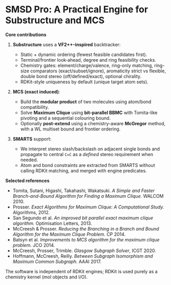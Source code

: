 # SMSD Pro: A Practical Engine for Substructure and MCS

**Core contributions**

1. **Substructure** uses a **VF2++-inspired** backtracker:
   - Static + dynamic ordering (fewest feasible candidates first).
   - Terminal/frontier look‑ahead, degree and ring feasibility checks.
   - Chemistry gates: element/charge/valence, ring-only matching, ring-size comparators (exact/subset/ignore), aromaticity strict vs flexible, double bond stereo (off/defined/exact), optional chirality.
   - RDKit-style uniqueness by default (unique target atom sets).

2. **MCS (exact induced)**:
   - Build the **modular product** of two molecules using atom/bond compatibility.
   - Solve **Maximum Clique** using **bit-parallel BBMC** with Tomita-like pivoting and a sequential colouring bound.
   - Optionally **post-extend** using a chemistry-aware **McGregor** method, with a WL multiset bound and frontier ordering.

3. **SMARTS** support:
   - We interpret stereo slash/backslash on adjacent single bonds and propagate to central `C=C` as a *defined* stereo requirement when needed.
   - Atom and bond constraints are extracted from SMARTS without calling RDKit matching, and merged with engine predicates.

**Selected references**

- Tomita, Sutani, Higashi, Takahashi, Wakatsuki. *A Simple and Faster Branch-and-Bound Algorithm for Finding a Maximum Clique.* WALCOM 2010.
- Prosser. *Exact Algorithms for Maximum Clique: A Computational Study.* Algorithms, 2012.
- San Segundo et al. *An improved bit parallel exact maximum clique algorithm.* Optimisation Letters, 2013.
- McCreesh & Prosser. *Reducing the Branching in a Branch and Bound Algorithm for the Maximum Clique Problem.* CP 2014.
- Batsyn et al. *Improvements to MCS algorithm for the maximum clique problem.* JCO 2014.
- McCreesh, Prosser, Trimble. *Glasgow Subgraph Solver*, ICGT 2020.
- Hoffmann, McCreesh, Reilly. *Between Subgraph Isomorphism and Maximum Common Subgraph.* AAAI 2017.

The software is independent of RDKit engines; RDKit is used purely as a chemistry kernel (mol objects and I/O).

